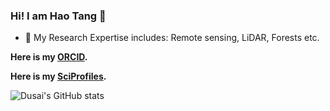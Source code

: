### Hi! I am Hao Tang 👋

- 🔭 My Research Expertise includes: Remote sensing, LiDAR, Forests etc.

**Here is my [ORCID](https://orcid.org/0009-0002-4948-8900).**

**Here is my [SciProfiles](https://sciprofiles.com/profile/tangh).**



![Dusai's GitHub stats](https://github-readme-stats.vercel.app/api?username=HaoTang-1)


<!--
**HaoTang-1/HaoTang-1** is a ✨ _special_ ✨ repository because its `README.md` (this file) appears on your GitHub profile.

Here are some ideas to get you started:

- 🔭 I’m currently working on ...
- 🌱 I’m currently learning ...
- 👯 I’m looking to collaborate on ...
- 🤔 I’m looking for help with ...
- 💬 Ask me about ...
- 📫 How to reach me: ...
- 😄 Pronouns: ...
- ⚡ Fun fact: ...
-->
